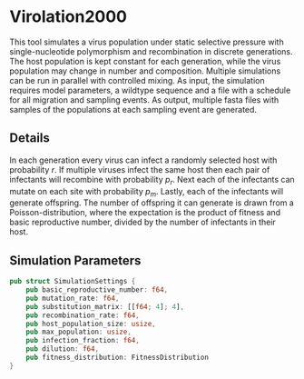 # Virolation2000

This tool simulates a virus population under static selective pressure with
single-nucleotide polymorphism and recombination in discrete generations.  The
host population is kept constant for each generation, while the virus population
may change in number and composition. Multiple simulations can be run in
parallel with controlled mixing. As input, the simulation requires model
parameters, a wildtype sequence and a file with a schedule for all migration and
sampling events. As output, multiple fasta files with samples of the populations
at each sampling event are generated.

## Details

In each generation every virus can infect a randomly selected host with
probability $r$. If multiple viruses infect the same host then each pair of
infectants will recombine with probability $p_r$. Next each of the infectants
can mutate on each site with probability $p_m$. Lastly, each of the infectants
will generate offspring. The number of offspring it can generate is drawn from
a Poisson-distribution, where the expectation is the product of fitness and
basic reproductive number, divided by the number of infectants in their host.

## Simulation Parameters

```rust
pub struct SimulationSettings {
    pub basic_reproductive_number: f64,
    pub mutation_rate: f64,
    pub substitution_matrix: [[f64; 4]; 4],
    pub recombination_rate: f64,
    pub host_population_size: usize,
    pub max_population: usize,
    pub infection_fraction: f64,
    pub dilution: f64,
    pub fitness_distribution: FitnessDistribution
}
```

